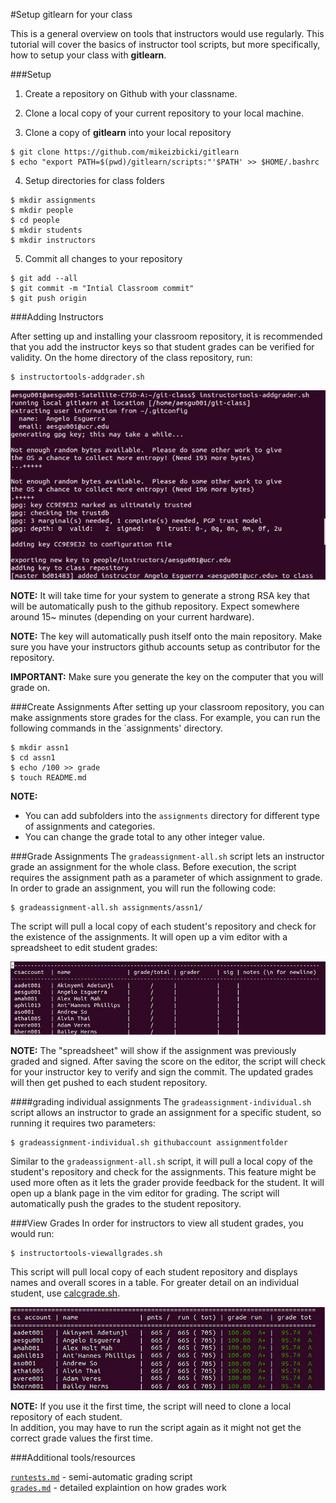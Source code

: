 #Setup gitlearn for your class

This is a general overview on tools that instructors would use regularly. This tutorial will cover the basics of instructor tool scripts, but more specifically, how to setup your class with **gitlearn**.

###Setup

1. Create a repository on Github with your classname.

2. Clone a local copy of your current repository to your local machine.

3. Clone a copy of **gitlearn** into your local repository 
 ```
 $ git clone https://github.com/mikeizbicki/gitlearn  
 $ echo "export PATH=$(pwd)/gitlearn/scripts:"'$PATH' >> $HOME/.bashrc 
 ```
4. Setup directories for class folders
 ```
 $ mkdir assignments
 $ mkdir people
 $ cd people
 $ mkdir students
 $ mkdir instructors
 
 ```
5. Commit all changes to your repository
 ```
 $ git add --all
 $ git commit -m "Intial Classroom commit" 
 $ git push origin
 ```
 
###Adding Instructors

After setting up and installing your classroom repository, it is recommended that you add the instructor keys so that student grades can be verified for validity.
On the home directory of the class repository, run:
```
$ instructortools-addgrader.sh
```

![addgrader.png](img/addgrader.png)

**NOTE:**
It will take time for your system to generate a strong RSA key that will be automatically push to the github repository.
Expect somewhere around 15~ minutes (depending on your current hardware).

**NOTE:**
The key will automatically push itself onto the main repository.
Make sure you have your instructors github accounts setup as contributor for the repository.

**IMPORTANT:**
Make sure you generate the key on the computer that you will grade on.

###Create Assignments
After setting up your classroom repository, you can make assignments store grades for the class.
For example, you can run the following commands in the `assignments' directory.  
```
$ mkdir assn1
$ cd assn1
$ echo /100 >> grade
$ touch README.md
```
**NOTE:** 
+ You can add subfolders into the `assignments` directory for different type of assignments and categories.  
+ You can change the grade total to any other integer value.  

###Grade Assignments
The `gradeassignment-all.sh` script lets an instructor grade an assignment for the whole class.
Before execution, the script requires the assignment path as a parameter of which assignment to grade.
In order to grade an assignment, you will run the following code:
```
$ gradeassignment-all.sh assignments/assn1/
```
The script will pull a local copy of each student's repository and check for the existence of the assignments.
It will open up a vim editor with a spreadsheet to edit student grades:

![gradeassignment.png](img/gradeassignment.png)

**NOTE:**
The "spreadsheet" will show if the assignment was previously graded and signed.
After saving the score on the editor, the script will check for your instructor key to verify and sign the commit.
The updated grades will then get pushed to each student repository.

####grading individual assignments
The `gradeassignment-individual.sh` script allows an instructor to grade an assignment for a specific student, so running it requires two parameters: 
```
$ gradeassignment-individual.sh githubaccount assignmentfolder
```
Similar to the `gradeassignment-all.sh` script, it will pull a local copy of the student's repository and check for the assignments.
This feature might be used more often as it lets the grader provide feedback for the student.
It will open up a blank page in the vim editor for grading.
The script will automatically push the grades to the student repository.

###View Grades
In order for instructors to view all student grades, you would run:
```
$ instructortools-viewallgrades.sh
```
This script will pull local copy of each student repository and displays names and overall scores in a table.
For greater detail on an individual student, use [calcgrade.sh](grades.md).

![viewallgrades.png](img/viewallgrades.png)

**NOTE:**
If you use it the first time, the script will need to clone a local repository of each student.  
In addition, you may have to run the script again as it might not get the correct grade values the first time.


###Additional tools/resources

[`runtests.md`](runtests.md) - semi-automatic grading script  
[`grades.md`](grades.md) - detailed explaintion on how grades work
